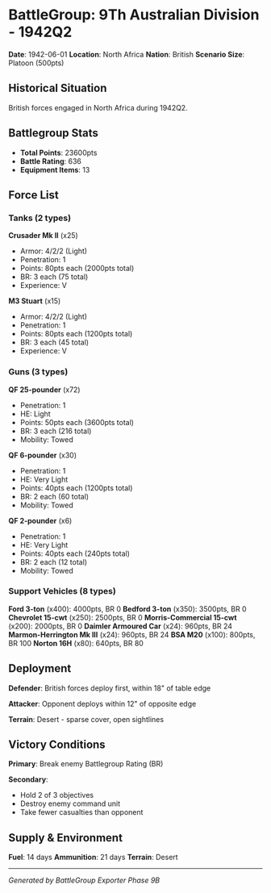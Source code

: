 # BattleGroup: 9Th Australian Division - 1942Q2

**Date**: 1942-06-01
**Location**: North Africa
**Nation**: British
**Scenario Size**: Platoon (500pts)

## Historical Situation

British forces engaged in North Africa during 1942Q2.

## Battlegroup Stats

- **Total Points**: 23600pts
- **Battle Rating**: 636
- **Equipment Items**: 13

## Force List

### Tanks (2 types)

**Crusader Mk II** (x25)
- Armor: 4/2/2 (Light)
- Penetration: 1
- Points: 80pts each (2000pts total)
- BR: 3 each (75 total)
- Experience: V

**M3 Stuart** (x15)
- Armor: 4/2/2 (Light)
- Penetration: 1
- Points: 80pts each (1200pts total)
- BR: 3 each (45 total)
- Experience: V

### Guns (3 types)

**QF 25-pounder** (x72)
- Penetration: 1
- HE: Light
- Points: 50pts each (3600pts total)
- BR: 3 each (216 total)
- Mobility: Towed

**QF 6-pounder** (x30)
- Penetration: 1
- HE: Very Light
- Points: 40pts each (1200pts total)
- BR: 2 each (60 total)
- Mobility: Towed

**QF 2-pounder** (x6)
- Penetration: 1
- HE: Very Light
- Points: 40pts each (240pts total)
- BR: 2 each (12 total)
- Mobility: Towed

### Support Vehicles (8 types)

**Ford 3-ton** (x400): 4000pts, BR 0
**Bedford 3-ton** (x350): 3500pts, BR 0
**Chevrolet 15-cwt** (x250): 2500pts, BR 0
**Morris-Commercial 15-cwt** (x200): 2000pts, BR 0
**Daimler Armoured Car** (x24): 960pts, BR 24
**Marmon-Herrington Mk III** (x24): 960pts, BR 24
**BSA M20** (x100): 800pts, BR 100
**Norton 16H** (x80): 640pts, BR 80

## Deployment

**Defender**: British forces deploy first, within 18" of table edge

**Attacker**: Opponent deploys within 12" of opposite edge

**Terrain**: Desert - sparse cover, open sightlines

## Victory Conditions

**Primary**: Break enemy Battlegroup Rating (BR)

**Secondary**:
- Hold 2 of 3 objectives
- Destroy enemy command unit
- Take fewer casualties than opponent

## Supply & Environment

**Fuel**: 14 days
**Ammunition**: 21 days
**Terrain**: Desert

---

*Generated by BattleGroup Exporter Phase 9B*
